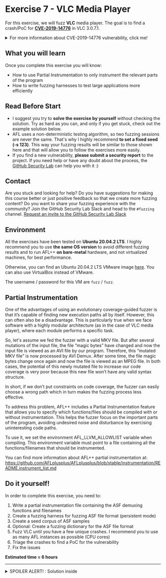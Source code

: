 # Exercise 7 - VLC Media Player

For this exercise, we will fuzz **VLC** media player. The goal is to find a crash/PoC for [**CVE-2019-14776**](https://nvd.nist.gov/vuln/detail/CVE-2019-14776) in VLC 3.0.7.1.

<details>
  <summary>For more information about CVE-2019-14776 vulnerability, click me!</summary>
  --------------------------------------------------------------------------------------------------------
  
  **CVE-2019-14776** is an Out-of-bounds Read vulnerability that can be triggered via a crafted WMV/ASF (Windows Media Video) file.
  
 An Out-of-bounds Read is a vulnerability that occurs when the program reads data past the end, or before the beginning, of the intended buffer.

As a result, it allows remote attackers to cause a denial of service or possibly obtain potentially sensitive information from process memory.

You can find more information about Out-of-bounds Read vulnerabilities at the following link: https://cwe.mitre.org/data/definitions/125.html
  
</details>


## What you will learn
Once you complete this exercise you will know:
- How to use Partial Instrumentation to only instrument the relevant parts of the program
- How to write fuzzing harnesses to test large applications more efficiently

## Read Before Start
- I suggest you try to **solve the exercise by yourself** without checking the solution. Try as hard as you can, and only if you get stuck, check out the example solution below.
- AFL uses a non-deterministic testing algorithm, so two fuzzing sessions are never the same. That's why I highly recommend **to set a fixed seed (-s 123)**. This way your fuzzing results will be similar to those shown here and that will allow you to follow the exercises more easily.  
- If you find a new vulnerability, **please submit a security report** to the project. If you need help or have any doubt about the process, the [GitHub Security Lab](mailto:securitylab.github.com) can help you with it :)

## Contact
Are you stuck and looking for help? Do you have suggestions for making this course better or just positive feedback so that we create more fuzzing content?
Do you want to share your fuzzing experience with the community?
Join the GitHub Security Lab Slack and head to the `#fuzzing` channel. [Request an invite to the GitHub Security Lab Slack](mailto:securitylab-social@github.com?subject=Request%20an%20invite%20to%20the%20GitHub%20Security%20Lab%20Slack)

## Environment

All the exercises have been tested on **Ubuntu 20.04.2 LTS**. I highly recommend you to use **the same OS version** to avoid different fuzzing results and to run AFL++ **on bare-metal** hardware, and not virtualized machines, for best performance.

Otherwise, you can find an Ubuntu 20.04.2 LTS VMware image [here](https://drive.google.com/file/d/1_m1x-SHcm7Muov2mlmbbt8nkrMYp0Q3K/view?usp=sharing). You can also use VirtualBox instead of VMware.

The username / password for this VM are `fuzz` / `fuzz`.

## Partial Instrumentation

One of the advantages of using an evolutionary coverage-guided fuzzer is that it’s capable of finding new execution paths all by itself. However, this can often also be a disadvantage. This is particularly true when we face software with a highly modular architecture (as in the case of VLC media player), where each module performs a specific task.

So, let's assume we fed the fuzzer with a valid MKV file. But after several mutations of the input file, the file “magic bytes” have changed and now the input file is viewed as an AVI file by our program. Therefore, this “mutated MKV file” is now processed by AVI Demux. After some time, the file magic bytes change once again and now the file is viewed as an MPEG file. In both cases, the potential of this newly mutated file to increase our code coverage is very poor because this new file won’t have any valid syntax structure.

In short, if we don’t put constraints on code coverage, the fuzzer can easily choose a wrong path which in turn makes the fuzzing process less effective.

To address this problem, AFL++ includes a Partial Instrumentation feature that allows you to specify which functions/files should be compiled with or without instrumentation. This helps the fuzzer focus on the important parts of the program, avoiding undesired noise and disturbance by exercising uninteresting code paths.

To use it, we set the environment AFL_LLVM_ALLOWLIST variable when compiling. This environment variable must point to a file containing all the functions/filenames that should be instrumented.

You can find more information about AFL++ partial instrumentation at: https://github.com/AFLplusplus/AFLplusplus/blob/stable/instrumentation/README.instrument_list.md

## Do it yourself!
In order to complete this exercise, you need to:
1) Write a partial instrumentation file containing the ASF demuxing functions and filenames
2) Create a fuzzing harness for fuzzing ASF file format (persistent mode)
3) Create a seed corpus of ASF samples
4) Optional: Create a fuzzing dictionary for the ASF file format
5) Fuzz VLC until you have a few unique crashes. I recommend you to use as many AFL instances as possible (CPU cores)
6) Triage the crashes to find a PoC for the vulnerability
7) Fix the issues

**Estimated time = 6 hours**

---------------------------------------------------------------------------------------------------------------------------------------------------

<details>
  <summary>SPOILER ALERT! : Solution inside</summary>

### Download the target
  
Let's first get our fuzzing target. Create a new directory for the project you want to fuzz:
```
cd $HOME
mkdir fuzzing_vlc && cd fuzzing_vlc
```
  
Download and uncompress vlc-3.0.7.1.tar.xz:
```
wget https://download.videolan.org/pub/videolan/vlc/3.0.7.1/vlc-3.0.7.1.tar.xz
tar -xvf vlc-3.0.7.1.tar.xz && cd vlc-3.0.7.1/
```
    
### Build VLC:
```
./configure --prefix="$HOME/fuzzing_vlc/vlc-3.0.7.1/install" --disable-a52 --disable-lua --disable-qt
make -j$(nproc)
```

To test everything is working properly, just type:
```
./bin/vlc-static --help
```
  
and you should see something like that

![](Images/image0.png)
  

### Seed corpus creation
 
You can find a lot of video samples in the [ffmpeg samples repository](https://samples.ffmpeg.org/)
  
I advise you to pick some samples and then, use a video editor to shrink the video file to the smallest size possible. 
  
These are some examples of open-source video editors:
  
- [OpenShot](https://www.openshot.org/)
- [Shotcut](https://shotcut.org/)
  
Or more easily, just copy the [short2.wmv](./InputCorpus/short2.wmv) and [veryshort.wmv](./InputCorpus/veryshort.wmv) files to your AFL input folder.
  
  
### Fuzzing harness
  
If you try to fuzz directly the ``vlc-static`` binary you'll see that AFL only gets a few executions per second. This is because VLC startup is very time-consuming. That's why I recommend you create a **custom fuzzing harness** for fuzzing VLC.
  
I chose to modify the ``./test/vlc-demux-run.c`` file to include my fuzzing harness. In this way, you can compile the harness just by doing:
  
```
cd test
make vlc-demux-run -j$(nproc) LDFLAGS="-fsanitize=address"
cd ..  
```
  
Since the bug exists in the ASF demuxing, I call to the ``vlc_demux_process_memory`` function. This function try to demux a data buffer previously stored in the memory. You can find my code changes [here](./fuzzing_harness.patch)
  
  
### Partial instrumentation
  
At first, I tried just including the filenames involved in ASF demuxing. Unfortunately, this approach didn't work.

It seems that matching on filenames is [not always possible](https://github.com/AFLplusplus/AFLplusplus/issues/1018#issuecomment-879045408), so I opted for a mixing approach including function matching and filename matching:
  

![](Images/image2.png)  
  
You can download my partial instrumentation file [here](./Partial_instrumentation)

  
### Minor changes
  
To speed-up the ASF fuzzing speed, I recommend you to apply this patch to ``modules/demux/libasf.c``  (no more clues at the moment ;) ) : [speedup.patch](./speedup.patch)
  
### Fuzzing time  
  
Time for building VLC using **afl-clang-fast** as the compiler and with ASAN enabled:
  
```
CC="afl-clang-fast" CXX="afl-clang-fast++" ./configure --prefix="$HOME/fuzzing_vlc/vlc-3.0.7.1/install" --disable-a52 --disable-lua --disable-qt --with-sanitizer=address
AFL_LLVM_ALLOWLIST=$HOME/fuzzing_vlc/vlc-3.0.7.1/Partial_instrumentation make -j$(nproc) LDFLAGS="-fsanitize=address"
```
  
Build the fuzzing harness:
```
cd test
make vlc-demux-run -j$(nproc) LDFLAGS="-fsanitize=address"
cd ..  
```

Now, you can run the fuzzer with the following command:
```
afl-fuzz -t 100 -m none -i './afl_in' -o './afl_out' -x asf_dictionary.dict -D -M master -- ./test/vlc-demux-run @@  
```
  
Some notes:
- The timeout parameter is heavily reliant on the computer. You will need to adjust this value.

  
After a while, you should have multiple crashes:
![](Images/image1.png)  

### Triage
  
The ASan trace may look like:
  
![](Images/image3.png)  
  
### Fix the issues
  
The last step of the exercise is to fix the bug. Rebuild your target after the fix and check that your PoC doesn't crash the program anymore. This last part is left as an exercise for the student.
  
  <details>
  <summary>Solution inside</summary>
   --------------------------------------------------------------------------------------------------
    
  Official fixes:
    
  - https://github.com/videolan/vlc/commit/fdbdd677c1e6262f31771b0ba10afb24aabf108c#diff-a22170125046390274dd33c2cb5bb0e99d485e6708b376f40978de9534ac55a9
    
   </details> 

Alternatively, you can download a newer version of libexif, and check that both bugs have been fixed.
  
